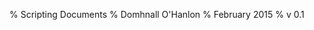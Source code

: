 % Scripting Documents
% Domhnall O'Hanlon
% February 2015
% v 0.1


## <script> tags

### the DOM

### Modifying HTML

### Resources